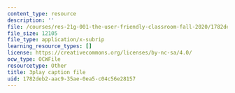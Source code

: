 ```yaml
---
content_type: resource
description: ''
file: /courses/res-21g-001-the-user-friendly-classroom-fall-2020/1782deb2aac935ae0ea5c04c56e28157_EGvqg0vUBmU.srt
file_size: 12105
file_type: application/x-subrip
learning_resource_types: []
license: https://creativecommons.org/licenses/by-nc-sa/4.0/
ocw_type: OCWFile
resourcetype: Other
title: 3play caption file
uid: 1782deb2-aac9-35ae-0ea5-c04c56e28157
---
```

